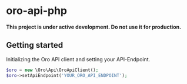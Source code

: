 # oro-api-php

**This project is under active development. Do not use it for production.**

## Getting started ##

Initializing the Oro API client and setting your API-Endpoint.

```php
$oro = new \Oro\Api\OroApiClient();
$oro->setApiEndpoint('YOUR_ORO_API_ENDPOINT');
``` 
